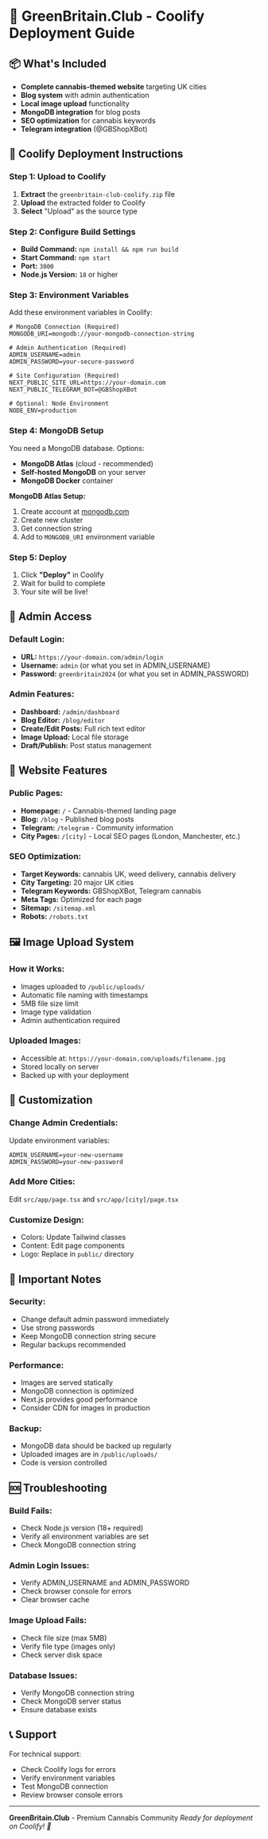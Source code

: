 # 🚀 GreenBritain.Club - Coolify Deployment Guide

## 📦 What's Included
- **Complete cannabis-themed website** targeting UK cities
- **Blog system** with admin authentication
- **Local image upload** functionality
- **MongoDB integration** for blog posts
- **SEO optimization** for cannabis keywords
- **Telegram integration** (@GBShopXBot)

## 🎯 Coolify Deployment Instructions

### **Step 1: Upload to Coolify**
1. **Extract** the `greenbritain-club-coolify.zip` file
2. **Upload** the extracted folder to Coolify
3. **Select** "Upload" as the source type

### **Step 2: Configure Build Settings**
- **Build Command:** `npm install && npm run build`
- **Start Command:** `npm start`
- **Port:** `3000`
- **Node.js Version:** `18` or higher

### **Step 3: Environment Variables**
Add these environment variables in Coolify:

```env
# MongoDB Connection (Required)
MONGODB_URI=mongodb://your-mongodb-connection-string

# Admin Authentication (Required)
ADMIN_USERNAME=admin
ADMIN_PASSWORD=your-secure-password

# Site Configuration (Required)
NEXT_PUBLIC_SITE_URL=https://your-domain.com
NEXT_PUBLIC_TELEGRAM_BOT=@GBShopXBot

# Optional: Node Environment
NODE_ENV=production
```

### **Step 4: MongoDB Setup**
You need a MongoDB database. Options:
- **MongoDB Atlas** (cloud - recommended)
- **Self-hosted MongoDB** on your server
- **MongoDB Docker** container

**MongoDB Atlas Setup:**
1. Create account at [mongodb.com](https://mongodb.com)
2. Create new cluster
3. Get connection string
4. Add to `MONGODB_URI` environment variable

### **Step 5: Deploy**
1. Click **"Deploy"** in Coolify
2. Wait for build to complete
3. Your site will be live!

## 🔐 Admin Access

### **Default Login:**
- **URL:** `https://your-domain.com/admin/login`
- **Username:** `admin` (or what you set in ADMIN_USERNAME)
- **Password:** `greenbritain2024` (or what you set in ADMIN_PASSWORD)

### **Admin Features:**
- **Dashboard:** `/admin/dashboard`
- **Blog Editor:** `/blog/editor`
- **Create/Edit Posts:** Full rich text editor
- **Image Upload:** Local file storage
- **Draft/Publish:** Post status management

## 📱 Website Features

### **Public Pages:**
- **Homepage:** `/` - Cannabis-themed landing page
- **Blog:** `/blog` - Published blog posts
- **Telegram:** `/telegram` - Community information
- **City Pages:** `/[city]` - Local SEO pages (London, Manchester, etc.)

### **SEO Optimization:**
- **Target Keywords:** cannabis UK, weed delivery, cannabis delivery
- **City Targeting:** 20 major UK cities
- **Telegram Keywords:** GBShopXBot, Telegram cannabis
- **Meta Tags:** Optimized for each page
- **Sitemap:** `/sitemap.xml`
- **Robots:** `/robots.txt`

## 🖼️ Image Upload System

### **How it Works:**
- Images uploaded to `/public/uploads/`
- Automatic file naming with timestamps
- 5MB file size limit
- Image type validation
- Admin authentication required

### **Uploaded Images:**
- Accessible at: `https://your-domain.com/uploads/filename.jpg`
- Stored locally on server
- Backed up with your deployment

## 🔧 Customization

### **Change Admin Credentials:**
Update environment variables:
```env
ADMIN_USERNAME=your-new-username
ADMIN_PASSWORD=your-new-password
```

### **Add More Cities:**
Edit `src/app/page.tsx` and `src/app/[city]/page.tsx`

### **Customize Design:**
- Colors: Update Tailwind classes
- Content: Edit page components
- Logo: Replace in `public/` directory

## 🚨 Important Notes

### **Security:**
- Change default admin password immediately
- Use strong passwords
- Keep MongoDB connection string secure
- Regular backups recommended

### **Performance:**
- Images are served statically
- MongoDB connection is optimized
- Next.js provides good performance
- Consider CDN for images in production

### **Backup:**
- MongoDB data should be backed up regularly
- Uploaded images are in `/public/uploads/`
- Code is version controlled

## 🆘 Troubleshooting

### **Build Fails:**
- Check Node.js version (18+ required)
- Verify all environment variables are set
- Check MongoDB connection string

### **Admin Login Issues:**
- Verify ADMIN_USERNAME and ADMIN_PASSWORD
- Check browser console for errors
- Clear browser cache

### **Image Upload Fails:**
- Check file size (max 5MB)
- Verify file type (images only)
- Check server disk space

### **Database Issues:**
- Verify MongoDB connection string
- Check MongoDB server status
- Ensure database exists

## 📞 Support

For technical support:
- Check Coolify logs for errors
- Verify environment variables
- Test MongoDB connection
- Review browser console errors

---

**GreenBritain.Club** - Premium Cannabis Community
*Ready for deployment on Coolify! 🚀* 
